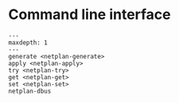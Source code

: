 # Command line interface
```{toctree}
---
maxdepth: 1
---
generate <netplan-generate>
apply <netplan-apply>
try <netplan-try>
get <netplan-get>
set <netplan-set>
netplan-dbus
```
